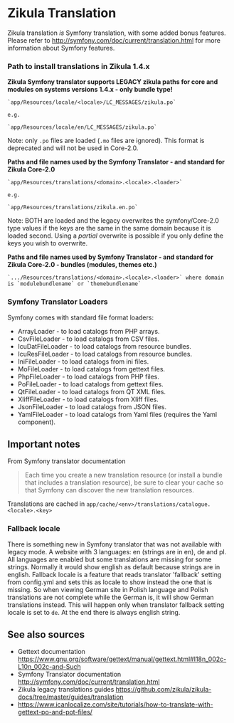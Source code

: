 Zikula Translation
==================

Zikula translation *is* Symfony translation, with some added bonus features. Please refer to 
http://symfony.com/doc/current/translation.html for more information about Symfony features.

### Path to install translations in Zikula 1.4.x

**Zikula Symfony translator supports LEGACY zikula paths for core and modules on systems versions 1.4.x - only bundle type!**

    `app/Resources/locale/<locale>/LC_MESSAGES/zikula.po`
    
    e.g.
    
    `app/Resources/locale/en/LC_MESSAGES/zikula.po`

Note: only `.po` files are loaded (`.mo` files are ignored). 
This format is deprecated and will not be used in Core-2.0.

**Paths and file names used by the Symfony Translator - and standard for Zikula Core-2.0**

    `app/Resources/translations/<domain>.<locale>.<loader>`
    
    e.g.
    
    `app/Resources/translations/zikula.en.po`


Note: BOTH are loaded and the legacy overwrites the symfony/Core-2.0 type values if the keys are the same in the same
domain because it is loaded second.
Using a *partial* overwrite is possible if you only define the keys you wish to overwrite.


**Paths and file names used by Symfony Translator - and standard for Zikula Core-2.0 - bundles (modules, themes etc.)**

    `.../Resources/translations/<domain>.<locale>.<loader>` where domain is `modulebundlename` or `themebundlename`


### Symfony Translator Loaders

Symfony comes with standard file format loaders:
 * ArrayLoader - to load catalogs from PHP arrays.
 * CsvFileLoader - to load catalogs from CSV files.
 * IcuDatFileLoader - to load catalogs from resource bundles.
 * IcuResFileLoader - to load catalogs from resource bundles.
 * IniFileLoader - to load catalogs from ini files.
 * MoFileLoader - to load catalogs from gettext files.
 * PhpFileLoader - to load catalogs from PHP files.
 * PoFileLoader - to load catalogs from gettext files.
 * QtFileLoader - to load catalogs from QT XML files.
 * XliffFileLoader - to load catalogs from Xliff files.
 * JsonFileLoader - to load catalogs from JSON files.
 * YamlFileLoader - to load catalogs from Yaml files (requires the Yaml component). 

## Important notes
From Symfony translator documentation
> Each time you create a new translation resource (or install a bundle that includes a translation resource), be sure to
clear your cache so that Symfony can discover the new translation resources.

Translations are cached in `app/cache/<env>/translations/catalogue.<locale>.<key>`


### Fallback locale
There is something new in Symfony translator that was not available with legacy mode. A website with 3 languages:
en (strings are in en), de and pl. All languages are enabled but some translations are missing for some strings.
Normally it would show english as default because strings are in english. Fallback locale is a feature that reads
translator 'fallback' setting from config.yml and sets this as locale to show instead the one that is missing. So when
viewing German site in Polish language and Polish translations are not complete while the German is, it will show German
translations instead. This will happen only when translator fallback setting locale is set to `de`. At the end there is
always english string.

## See also sources
 * Gettext documentation https://www.gnu.org/software/gettext/manual/gettext.html#I18n_002c-L10n_002c-and-Such
 * Symfony Translator documentation http://symfony.com/doc/current/translation.html
 * Zikula legacy translations guides https://github.com/zikula/zikula-docs/tree/master/guides/translation
 * https://www.icanlocalize.com/site/tutorials/how-to-translate-with-gettext-po-and-pot-files/
